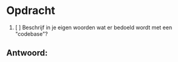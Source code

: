 # Opdracht
1. [ ] Beschrijf in je eigen woorden wat er bedoeld wordt met een "codebase"?

## Antwoord:
